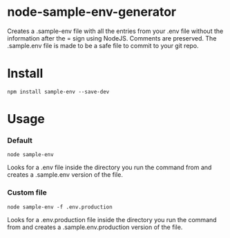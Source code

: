 # node-sample-env-generator
Creates a .sample-env file with all the entries from your .env file without the information after the = sign using NodeJS. Comments are preserved. The .sample.env file is made to be a safe file to commit to your git repo.

# Install
```
npm install sample-env --save-dev
```

# Usage

### Default
```
node sample-env
```
Looks for a .env file inside the directory you run the command from and creates a .sample.env version of the file.

### Custom file
```
node sample-env -f .env.production
```
Looks for a .env.production file inside the directory you run the command from and creates a .sample.env.production version of the file.
